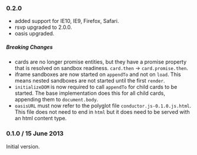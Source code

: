 ### 0.2.0

- added support for IE10, IE9, Firefox, Safari.
- rsvp upgraded to 2.0.0.
- oasis upgraded.

##### Breaking Changes

- cards are no longer promise entities, but they have a promise property that
  is resolved on sandbox readiness.  `card.then` → `card.promise.then`.
- iframe sandboxes are now started on `appendTo` and not on `load`.  This means
  nested sandboxes are not started until the first `render`.
- `initializeDOM` is now required to call `appendTo` for child cards to be
  started.  The base implementation does this for all child cards, appending
  them to `document.body`.
- `oasisURL` must now refer to the polyglot file `conductor.js-0.1.0.js.html`.
  This file does not need to end in `html` but it does need to be served with an
  html content type.

### 0.1.0 / 15 June 2013

Initial version.
